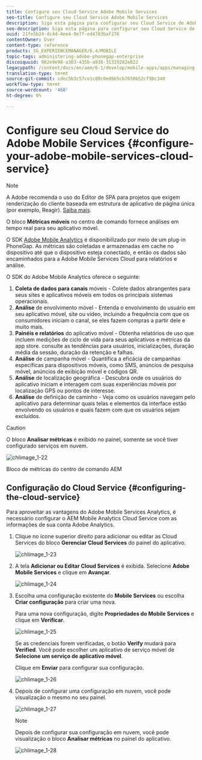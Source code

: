 ```yaml
---
title: Configure seu Cloud Service Adobe Mobile Services
seo-title: Configure seu Cloud Service Adobe Mobile Services
description: Siga esta página para configurar seu Cloud Service de Adobe Mobile Services.
seo-description: Siga esta página para configurar seu Cloud Service de Adobe Mobile Services.
uuid: 21fe5b24-dc4d-4ee4-9e7f-ed4783baf276
contentOwner: User
content-type: reference
products: SG_EXPERIENCEMANAGER/6.4/MOBILE
topic-tags: administering-adobe-phonegap-enterprise
discoiquuid: 962e9e98-a303-435b-a938-31319282e022
legacypath: /content/docs/en/aem/6-1/develop/mobile-apps/apps/managing-aem-mobile-apps/configure-your-adobe-phonegap-build-cloud-service1
translation-type: tm+mt
source-git-commit: cdec5b3c57ce1c80c0ed6b5cb7650b52cf9bc340
workflow-type: tm+mt
source-wordcount: '468'
ht-degree: 0%

---
```



# Configure seu Cloud Service do Adobe Mobile Services {#configure-your-adobe-mobile-services-cloud-service}

>[!NOTE]
>
>A Adobe recomenda o uso do Editor de SPA para projetos que exigem renderização do cliente baseada em estrutura de aplicativo de página única (por exemplo, Reagir). [Saiba mais](/help/sites-developing/spa-overview.md).

O bloco **Métricas móveis** no centro de comando fornece análises em tempo real para seu aplicativo móvel.

O SDK [Adobe Mobile Analytics](https://www.adobe.com/ca/solutions/digital-analytics/mobile-web-apps-analytics.html) é disponibilizado por meio de um plug-in PhoneGap. As métricas são coletadas e armazenadas em cache no dispositivo até que o dispositivo esteja conectado, e então os dados são encaminhados para a Adobe Mobile Services Cloud para relatórios e análise.

O SDK do Adobe Mobile Analytics oferece o seguinte:

1. **Coleta de dados para canais**  móveis - Colete dados abrangentes para seus sites e aplicativos móveis em todos os principais sistemas operacionais.
1. **Análise**  de envolvimento móvel - Entenda o envolvimento do usuário em seu aplicativo móvel, site ou vídeo, incluindo a frequência com que os consumidores iniciam o canal, se eles fazem compras a partir dele e muito mais.
1. **Painéis e relatórios**  do aplicativo móvel - Obtenha relatórios de uso que incluem medições de ciclo de vida para seus aplicativos e métricas da app store. consulte as tendências para usuários, inicializações, duração média da sessão, duração da retenção e falhas.
1. **Análise**  de campanha móvel - Quantifica a eficácia de campanhas específicas para dispositivos móveis, como SMS, anúncios de pesquisa móvel, anúncios de exibição móvel e códigos QR.
1. **Análise**  de localização geográfica - Descubra onde os usuários do aplicativo iniciam e interagem com suas experiências móveis por localização GPS ou pontos de interesse.
1. **Análise**  de definição de caminho - Veja como os usuários navegam pelo aplicativo para determinar quais telas e elementos da interface estão envolvendo os usuários e quais fazem com que os usuários sejam excluídos.

>[!CAUTION]
>
>O bloco **Analisar métricas** é exibido no painel, somente se você tiver configurado serviços em nuvem.

![chlimage_1-22](assets/chlimage_1-22.png)

Bloco de métricas do centro de comando AEM

## Configuração do Cloud Service {#configuring-the-cloud-service}

Para aproveitar as vantagens do Adobe Mobile Services Analytics, é necessário configurar o AEM Mobile Analytics Cloud Service com as informações de sua conta Adobe Analytics.

1. Clique no ícone superior direito para adicionar ou editar as Cloud Services do bloco **Gerenciar Cloud Services** do painel do aplicativo.

   ![chlimage_1-23](assets/chlimage_1-23.png)

1. A tela **Adicionar ou Editar Cloud Services** é exibida. Selecione **Adobe Mobile Services** e clique em **Avançar**.

   ![chlimage_1-24](assets/chlimage_1-24.png)

1. Escolha uma configuração existente do **Mobile Services** ou escolha **Criar configuração** para criar uma nova.

   Para uma nova configuração, digite **Propriedades do Mobile Services** e clique em **Verificar.**

   ![chlimage_1-25](assets/chlimage_1-25.png)

   Se as credenciais forem verificadas, o botão **Verify** mudará para **Verified**. Você pode escolher um aplicativo de serviço móvel de **Selecione um serviço de aplicativo móvel**.

   Clique em **Enviar** para configurar sua configuração.

   ![chlimage_1-26](assets/chlimage_1-26.png)

1. Depois de configurar uma configuração em nuvem, você pode visualização o mesmo no seu painel.

   ![chlimage_1-27](assets/chlimage_1-27.png)

   >[!NOTE]
   >
   >Depois de configurar sua configuração em nuvem, você pode visualização o bloco **Analisar métricas** no painel do aplicativo.

   ![chlimage_1-28](assets/chlimage_1-28.png)

